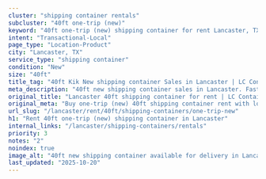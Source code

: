 ```yaml
---
cluster: "shipping container rentals"
subcluster: "40ft one-trip (new)"
keyword: "40ft one-trip (new) shipping container for rent Lancaster, TX"
intent: "Transactional-Local"
page_type: "Location-Product"
city: "Lancaster, TX"
service_type: "shipping container"
condition: "New"
size: "40ft"
title_tag: "40ft Kik New shipping container Sales in Lancaster | LC Container"
meta_description: "40ft new shipping container sales in Lancaster. Fast delivery, competitive pricing. Serving shipping containers area. Quote ID: 9RP. Call (214) 524-4168 for your free quote today."
original_title: "Lancaster 40ft shipping container for rent | LC Container"
original_meta: "Buy one-trip (new) 40ft shipping container rent with local delivery in Lancaster, TX. LC Container — local Since 2003. Request a fast quote today."
url_slug: "/lancaster/rent/40ft/shipping-containers/one-trip-new"
h1: "Rent 40ft one-trip (new) shipping container in Lancaster"
internal_links: "/lancaster/shipping-containers/rentals"
priority: 3
notes: "2"
noindex: true
image_alt: "40ft new shipping container available for delivery in Lancaster"
last_updated: "2025-10-20"
---
```


<!-- TODO: Add unique city/inventory copy, images, and internal links here. -->
